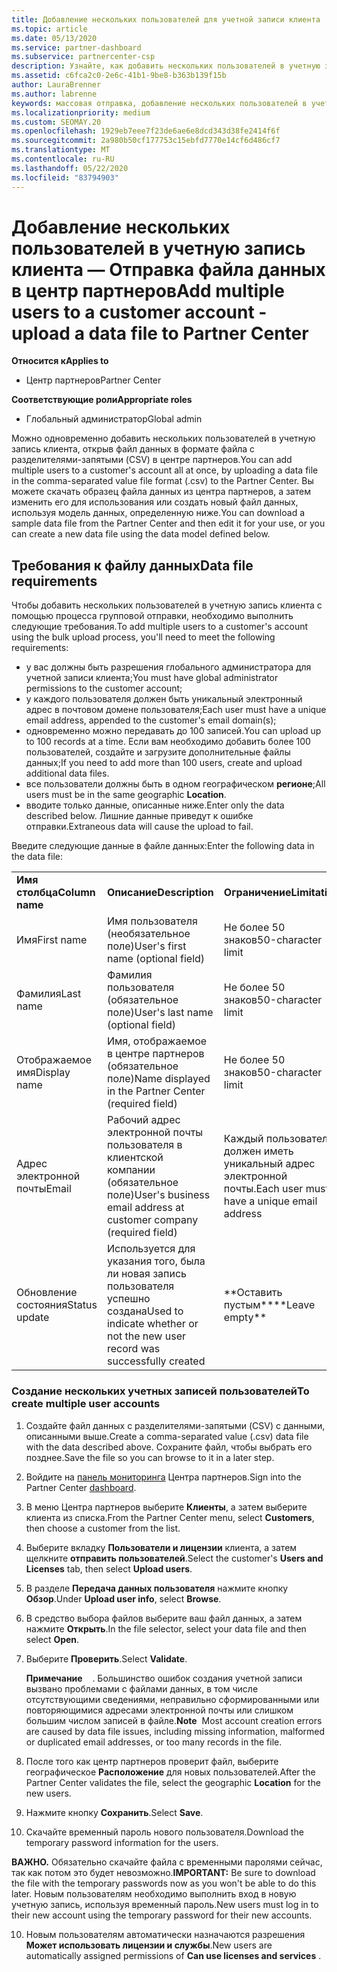 ```yaml
---
title: Добавление нескольких пользователей для учетной записи клиента
ms.topic: article
ms.date: 05/13/2020
ms.service: partner-dashboard
ms.subservice: partnercenter-csp
description: Узнайте, как добавить нескольких пользователей в учетную запись клиента одновременно. Отправьте файл данных в центр партнеров, используя формат файла значений с разделителями-запятыми (CSV).
ms.assetid: c6fca2c0-2e6c-41b1-9be8-b363b139f15b
author: LauraBrenner
ms.author: labrenne
keywords: массовая отправка, добавление нескольких пользователей в учетную запись клиента, добавление пользователей клиента, массовая отправка пользователей клиента, учетная запись клиента, пользователи клиента, пользователи
ms.localizationpriority: medium
ms.custom: SEOMAY.20
ms.openlocfilehash: 1929eb7eee7f23de6ae6e8dcd343d38fe2414f6f
ms.sourcegitcommit: 2a980b50cf177753c15ebfd7770e14cf6d486cf7
ms.translationtype: MT
ms.contentlocale: ru-RU
ms.lasthandoff: 05/22/2020
ms.locfileid: "83794903"
---
```

# <a name="add-multiple-users-to-a-customer-account---upload-a-data-file-to-partner-center"></a><span data-ttu-id="abe66-105">Добавление нескольких пользователей в учетную запись клиента — Отправка файла данных в центр партнеров</span><span class="sxs-lookup"><span data-stu-id="abe66-105">Add multiple users to a customer account - upload a data file to Partner Center</span></span>

<span data-ttu-id="abe66-106">**Относится к**</span><span class="sxs-lookup"><span data-stu-id="abe66-106">**Applies to**</span></span>

- <span data-ttu-id="abe66-107">Центр партнеров</span><span class="sxs-lookup"><span data-stu-id="abe66-107">Partner Center</span></span>

<span data-ttu-id="abe66-108">**Соответствующие роли**</span><span class="sxs-lookup"><span data-stu-id="abe66-108">**Appropriate roles**</span></span>

- <span data-ttu-id="abe66-109">Глобальный администратор</span><span class="sxs-lookup"><span data-stu-id="abe66-109">Global admin</span></span>

<span data-ttu-id="abe66-110">Можно одновременно добавить нескольких пользователей в учетную запись клиента, открыв файл данных в формате файла с разделителями-запятыми (CSV) в центре партнеров.</span><span class="sxs-lookup"><span data-stu-id="abe66-110">You can add multiple users to a customer's account all at once, by uploading a data file in the comma-separated value file format (.csv) to the Partner Center.</span></span> <span data-ttu-id="abe66-111">Вы можете скачать образец файла данных из центра партнеров, а затем изменить его для использования или создать новый файл данных, используя модель данных, определенную ниже.</span><span class="sxs-lookup"><span data-stu-id="abe66-111">You can download a sample data file from the Partner Center and then edit it for your use, or you can create a new data file using the data model defined below.</span></span>

## <a name="data-file-requirements"></a><a href="" id="creatingtheimportcsvfile"></a><span data-ttu-id="abe66-112">Требования к файлу данных</span><span class="sxs-lookup"><span data-stu-id="abe66-112">Data file requirements</span></span>

<span data-ttu-id="abe66-113">Чтобы добавить нескольких пользователей в учетную запись клиента с помощью процесса групповой отправки, необходимо выполнить следующие требования.</span><span class="sxs-lookup"><span data-stu-id="abe66-113">To add multiple users to a customer's account using the bulk upload process, you'll need to meet the following requirements:</span></span>

- <span data-ttu-id="abe66-114">у вас должны быть разрешения глобального администратора для учетной записи клиента;</span><span class="sxs-lookup"><span data-stu-id="abe66-114">You must have global administrator permissions to the customer account;</span></span>
- <span data-ttu-id="abe66-115">у каждого пользователя должен быть уникальный электронный адрес в почтовом домене пользователя;</span><span class="sxs-lookup"><span data-stu-id="abe66-115">Each user must have a unique email address, appended to the customer's email domain(s);</span></span>
- <span data-ttu-id="abe66-116">одновременно можно передавать до 100 записей.</span><span class="sxs-lookup"><span data-stu-id="abe66-116">You can upload up to 100 records at a time.</span></span> <span data-ttu-id="abe66-117">Если вам необходимо добавить более 100 пользователей, создайте и загрузите дополнительные файлы данных;</span><span class="sxs-lookup"><span data-stu-id="abe66-117">If you need to add more than 100 users, create and upload additional data files.</span></span>
- <span data-ttu-id="abe66-118">все пользователи должны быть в одном географическом **регионе**;</span><span class="sxs-lookup"><span data-stu-id="abe66-118">All users must be in the same geographic **Location**.</span></span>
- <span data-ttu-id="abe66-119">вводите только данные, описанные ниже.</span><span class="sxs-lookup"><span data-stu-id="abe66-119">Enter only the data described below.</span></span> <span data-ttu-id="abe66-120">Лишние данные приведут к ошибке отправки.</span><span class="sxs-lookup"><span data-stu-id="abe66-120">Extraneous data will cause the upload to fail.</span></span>

<span data-ttu-id="abe66-121">Введите следующие данные в файле данных:</span><span class="sxs-lookup"><span data-stu-id="abe66-121">Enter the following data in the data file:</span></span>

|                 |                                                                              |                                            |
|-----------------|------------------------------------------------------------------------------|--------------------------------------------|
| <span data-ttu-id="abe66-122">**Имя столбца**</span><span class="sxs-lookup"><span data-stu-id="abe66-122">**Column name**</span></span> | <span data-ttu-id="abe66-123">**Описание**</span><span class="sxs-lookup"><span data-stu-id="abe66-123">**Description**</span></span>                                                              | <span data-ttu-id="abe66-124">**Ограничение**</span><span class="sxs-lookup"><span data-stu-id="abe66-124">**Limitation**</span></span>                             |
| <span data-ttu-id="abe66-125">Имя</span><span class="sxs-lookup"><span data-stu-id="abe66-125">First name</span></span>      | <span data-ttu-id="abe66-126">Имя пользователя (необязательное поле)</span><span class="sxs-lookup"><span data-stu-id="abe66-126">User's first name (optional field)</span></span>                                           | <span data-ttu-id="abe66-127">Не более 50 знаков</span><span class="sxs-lookup"><span data-stu-id="abe66-127">50-character limit</span></span>                         |
| <span data-ttu-id="abe66-128">Фамилия</span><span class="sxs-lookup"><span data-stu-id="abe66-128">Last name</span></span>       | <span data-ttu-id="abe66-129">Фамилия пользователя (обязательное поле)</span><span class="sxs-lookup"><span data-stu-id="abe66-129">User's last name (optional field)</span></span>                                            | <span data-ttu-id="abe66-130">Не более 50 знаков</span><span class="sxs-lookup"><span data-stu-id="abe66-130">50-character limit</span></span>                         |
| <span data-ttu-id="abe66-131">Отображаемое имя</span><span class="sxs-lookup"><span data-stu-id="abe66-131">Display name</span></span>    | <span data-ttu-id="abe66-132">Имя, отображаемое в центре партнеров (обязательное поле)</span><span class="sxs-lookup"><span data-stu-id="abe66-132">Name displayed in the Partner Center (required field)</span></span>                            | <span data-ttu-id="abe66-133">Не более 50 знаков</span><span class="sxs-lookup"><span data-stu-id="abe66-133">50-character limit</span></span>                         |
| <span data-ttu-id="abe66-134">Адрес электронной почты</span><span class="sxs-lookup"><span data-stu-id="abe66-134">Email</span></span>           | <span data-ttu-id="abe66-135">Рабочий адрес электронной почты пользователя в клиентской компании (обязательное поле)</span><span class="sxs-lookup"><span data-stu-id="abe66-135">User's business email address at customer company (required field)</span></span>           | <span data-ttu-id="abe66-136">Каждый пользователь должен иметь уникальный адрес электронной почты.</span><span class="sxs-lookup"><span data-stu-id="abe66-136">Each user must have a unique email address</span></span> |
| <span data-ttu-id="abe66-137">Обновление состояния</span><span class="sxs-lookup"><span data-stu-id="abe66-137">Status update</span></span>   | <span data-ttu-id="abe66-138">Используется для указания того, была ли новая запись пользователя успешно создана</span><span class="sxs-lookup"><span data-stu-id="abe66-138">Used to indicate whether or not the new user record was successfully created</span></span> | <span data-ttu-id="abe66-139">\*\*Оставить пустым\*\*</span><span class="sxs-lookup"><span data-stu-id="abe66-139">\*\*Leave empty\*\*</span></span>                        |

### <a name="to-create-multiple-user-accounts"></a><a href="" id="createmultipleuseraccounts"></a><span data-ttu-id="abe66-140">Создание нескольких учетных записей пользователей</span><span class="sxs-lookup"><span data-stu-id="abe66-140">To create multiple user accounts</span></span>

<a href="" id="creatingtheaccounts"></a>

1. <span data-ttu-id="abe66-141">Создайте файл данных с разделителями-запятыми (CSV) с данными, описанными выше.</span><span class="sxs-lookup"><span data-stu-id="abe66-141">Create a comma-separated value (.csv) data file with the data described above.</span></span> <span data-ttu-id="abe66-142">Сохраните файл, чтобы выбрать его позднее.</span><span class="sxs-lookup"><span data-stu-id="abe66-142">Save the file so you can browse to it in a later step.</span></span>

2. <span data-ttu-id="abe66-143">Войдите на [панель мониторинга](https://partner.microsoft.com/dashboard) Центра партнеров.</span><span class="sxs-lookup"><span data-stu-id="abe66-143">Sign into the Partner Center [dashboard](https://partner.microsoft.com/dashboard).</span></span>

3. <span data-ttu-id="abe66-144">В меню Центра партнеров выберите **Клиенты**, а затем выберите клиента из списка.</span><span class="sxs-lookup"><span data-stu-id="abe66-144">From the Partner Center menu, select **Customers**, then choose a customer from the list.</span></span>

4. <span data-ttu-id="abe66-145">Выберите вкладку **Пользователи и лицензии** клиента, а затем щелкните **отправить пользователей**.</span><span class="sxs-lookup"><span data-stu-id="abe66-145">Select the customer's **Users and Licenses** tab, then select **Upload users**.</span></span>

5. <span data-ttu-id="abe66-146">В разделе **Передача данных пользователя** нажмите кнопку **Обзор**.</span><span class="sxs-lookup"><span data-stu-id="abe66-146">Under **Upload user info**, select **Browse**.</span></span>

6. <span data-ttu-id="abe66-147">В средство выбора файлов выберите ваш файл данных, а затем нажмите **Открыть**.</span><span class="sxs-lookup"><span data-stu-id="abe66-147">In the file selector, select your data file and then select **Open**.</span></span>

7. <span data-ttu-id="abe66-148">Выберите **Проверить**.</span><span class="sxs-lookup"><span data-stu-id="abe66-148">Select **Validate**.</span></span>

    <span data-ttu-id="abe66-149">**Примечание**    . Большинство ошибок создания учетной записи вызвано проблемами с файлами данных, в том числе отсутствующими сведениями, неправильно сформированными или повторяющимися адресами электронной почты или слишком большим числом записей в файле.</span><span class="sxs-lookup"><span data-stu-id="abe66-149">**Note**  Most account creation errors are caused by data file issues, including missing information, malformed or duplicated email addresses, or too many records in the file.</span></span>

8. <span data-ttu-id="abe66-150">После того как центр партнеров проверит файл, выберите географическое **Расположение** для новых пользователей.</span><span class="sxs-lookup"><span data-stu-id="abe66-150">After the Partner Center validates the file, select the geographic **Location** for the new users.</span></span>
9. <span data-ttu-id="abe66-151">Нажмите кнопку **Сохранить**.</span><span class="sxs-lookup"><span data-stu-id="abe66-151">Select **Save**.</span></span>
10. <span data-ttu-id="abe66-152">Скачайте временный пароль нового пользователя.</span><span class="sxs-lookup"><span data-stu-id="abe66-152">Download the temporary password information for the users.</span></span>

<span data-ttu-id="abe66-153">**ВАЖНО.** Обязательно скачайте файла с временными паролями сейчас, так как потом это будет невозможно.</span><span class="sxs-lookup"><span data-stu-id="abe66-153">**IMPORTANT:** Be sure to download the file with the temporary passwords now as you won't be able to do this later.</span></span> <span data-ttu-id="abe66-154">Новым пользователям необходимо выполнить вход в новую учетную запись, используя временный пароль.</span><span class="sxs-lookup"><span data-stu-id="abe66-154">New users must log in to their new account using the temporary password for their new accounts.</span></span>

10. <span data-ttu-id="abe66-155">Новым пользователям автоматически назначаются разрешения **Может использовать лицензии и службы**.</span><span class="sxs-lookup"><span data-stu-id="abe66-155">New users are automatically assigned permissions of **Can use licenses and services** .</span></span> 

 

 



